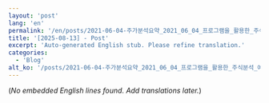 ```yaml
---
layout: 'post'
lang: 'en'
permalink: '/en/posts/2021-06-04-주가분석요약_2021_06_04_프로그램을_활용한_주식분석_예상결과_02_36_53/'
title: '[2025-08-13] - Post'
excerpt: 'Auto-generated English stub. Please refine translation.'
categories:
  - 'Blog'
alt_ko: '/posts/2021-06-04-주가분석요약_2021_06_04_프로그램을_활용한_주식분석_예상결과_02_36_53/'
---
```


(*No embedded English lines found. Add translations later.*)
